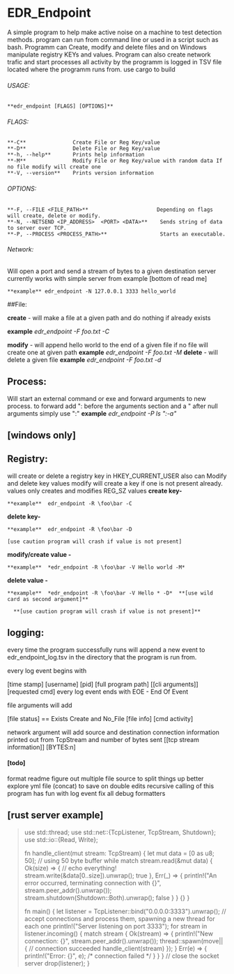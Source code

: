 # EDR_Endpoint
A simple program to help make active noise on a machine to test detection methods. program can run from command line or used in a script such as bash. Programm can Create, modify and delete files and on Windows manipulate registry KEYs and values. Program can also create network trafic and start processes all activity by the programm is logged in TSV file located where the programm runs from. use cargo to build

###### USAGE:

    **edr_endpoint [FLAGS] [OPTIONS]**

###### FLAGS:

    **-C**               Create File or Reg Key/value
    **-D**               Delete File or Reg Key/value
    **-h, --help**       Prints help information
    **-M**               Modify File or Reg Key/value with random data If no file modify will create one
    **-V, --version**    Prints version information

###### OPTIONS:

    **-F, --FILE <FILE_PATH>**                      Depending on flags will create, delete or modify.
    **-N, --NETSEND <IP_ADDRESS>  <PORT> <DATA>**    Sends string of data to server over TCP.
    **-P, --PROCESS <PROCESS_PATH>**                 Starts an executable.

###### Network:

 Will open a port and send a stream of bytes to a given destination server currently works with simple server from example [bottom of read me]
 
    **example** edr_endpoint -N 127.0.0.1 3333 hello_world

##File:

 **create** - will make a file at a given path and do nothing if already exists
 
   **example**  *edr_endpoint -F foo.txt -C*
   
 **modify** - will append hello world to the end of a given file if no file will create one at given path
   **example**  *edr_endpoint -F foo.txt -M*
 **delete** - will delete a given file
   **example**  *edr_endpoint -F foo.txt -d*

## Process:

  Will start an external command or exe and forward arguments to new process.
  to forward add ": before the arguments section and a " after
  null arguments simply use ":"
    **example**  *edr_endpoint -P ls ":-a"*

## [windows only]

## Registry:

  will create or delete a registry key in HKEY_CURRENT_USER also can Modify and delete key values
  modify will create a key if one is not present already. values only creates and modifies  REG_SZ values
  **create key-**
  
    **example**  edr_endpoint -R \foo\bar -C
    
 **delete key-**
 
    **example**  edr_endpoint -R \foo\bar -D
    
    [use caution program will crash if value is not present]
    
  **modify/create value -**
  
    **example**  *edr_endpoint -R \foo\bar -V Hello world -M*
    
  **delete value -**
  
    **example**  *edr_endpoint -R \foo\bar -V Hello * -D*  **[use wild card as second argument]**
    
      **[use caution program will crash if value is not present]**



## logging: 

every time the program successfully runs will append a new event
to edr_endpoint_log.tsv in the directory that the program is run from.

every log event begins with

[time stamp] [username] [pid] [full program path] [[cli arguments]] [requested cmd]
every log event ends with EOE - End Of Event


file arguments will add

[file status] == Exists Create and No_File
[file info]
[cmd activity]

network argument will add source and destination connection information  printed out from TcpStream and number of bytes sent
[[tcp stream information]] [BYTES:n]


#### [todo]

format readme
figure out multiple file source to split things up better
explore yml file (concat) to save on double edits
recursive calling of this program has fun with log event
fix all debug formatters


## [rust server example]


> use std::thread;
> use std::net::{TcpListener, TcpStream, Shutdown};
> use std::io::{Read, Write};
> 
> fn handle_client(mut stream: TcpStream) {
>     let mut data = [0 as u8; 50]; // using 50 byte buffer
>     while match stream.read(&mut data) {
>         Ok(size) => {
>             // echo everything!
>             stream.write(&data[0..size]).unwrap();
>             true
>         },
>         Err(_) => {
>             println!("An error occurred, terminating connection with {}", stream.peer_addr().unwrap());
>             stream.shutdown(Shutdown::Both).unwrap();
>             false
>         }
>     } {}
> }
> 
> fn main() {
>     let listener = TcpListener::bind("0.0.0.0:3333").unwrap();
>     // accept connections and process them, spawning a new thread for each one
>     println!("Server listening on port 3333");
>     for stream in listener.incoming() {
>         match stream {
>             Ok(stream) => {
>                 println!("New connection: {}", stream.peer_addr().unwrap());
>                 thread::spawn(move|| {
>                     // connection succeeded
>                     handle_client(stream)
>                 });
>             }
>             Err(e) => {
>                 println!("Error: {}", e);
>                 /* connection failed */
>             }
>        }
>     }
>     // close the socket server
>     drop(listener);
> }
